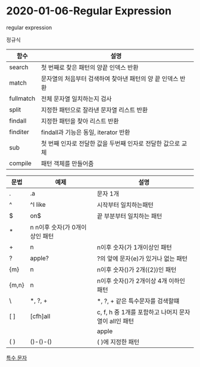 # 2020-01-06-Regular Expression

regular expression

정규식

| ﻿함수       | 설명                                 |
| --------- | ---------------------------------- |
| search    | 첫 번째로 찾은 패턴의 양끝 인덱스 반환             |
| match     | 문자열의 처음부터 검색하여 찾아낸 패턴의 양 끝 인덱스 반환  |
| fullmatch | 전체 문자열 일치하는지 검사                    |
| split     | 지정한 패턴으로 잘라낸 문자열 리스트 반환            |
| findall   | 지정한 패턴을 찾아 리스트 반환                  |
| finditer  | findall과 기능은 동일, iterator 반환       |
| sub       | 첫 번째 인자로 전달한 값을 두번째 인자로 전달한 값으로 교체 |
| compile   | 패턴 객체를 만들어줌                        |

| ﻿문법   | 예제                  | 설명                                  |
| ----- | ------------------- | ----------------------------------- |
| .     | .a                  | 문자 1개                               |
| ^     | ^I like             | 시작부터 일치하는패턴                         |
| $     | on$                 | 끝 부분부터 일치하는 패턴                      |
| *     | n n이후 숫자(가 0개이상인 패턴 |                                     |
| +     | n                   | n이후 숫자(가 1개이상인 패턴                   |
| ?     | apple?              | ?의 앞에 문자(e)가 있거나 없는 패턴              |
| {m}   | n                   | n이후 숫자()가 2개({2})인 패턴               |
| {m,n} | n                   | n이후 숫자()가 2개이상 4개 이하인 패턴            |
| \     | \*, \?, \+          | *, ?, + 같은 특수문자를 검색할떄               |
| [ ]   | [cfh]all            | c, f, h 중 1개를 포함하고 나머지 문자열이 all인 패턴 |
| |     | apple | application | apple이나 application 중 하나만 있는 패턴(OR) |
| ( )   | ()-()-()            | ( )에 지정한 패턴                         |

[특수 문자](2020-01-06-Regular%20Expression%20de36da17f595472ca9460cf2782a51f9/%E1%84%90%E1%85%B3%E1%86%A8%E1%84%89%E1%85%AE%20%E1%84%86%E1%85%AE%E1%86%AB%E1%84%8C%E1%85%A1%2017d437bbeff9408383d3172e36a23e43.csv)